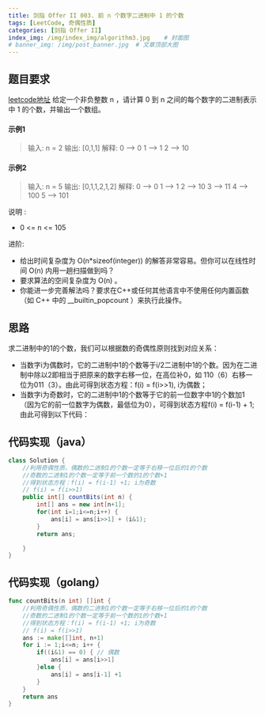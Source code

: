 ```yaml
---
title: 剑指 Offer II 003. 前 n 个数字二进制中 1 的个数
tags: [LeetCode, 奇偶性质]
categories: [剑指 Offer II]
index_img: /img/index_img/algorithm3.jpg    # 封面图
# banner_img: /img/post_banner.jpg  # 文章顶部大图
---
```


## 题目要求

[leetcode地址](https://leetcode.cn/problems/w3tCBm/?envType=study-plan-v2&envId=coding-interviews-special)
给定一个非负整数 n ，请计算 0 到 n 之间的每个数字的二进制表示中 1 的个数，并输出一个数组。

#### 示例1
>
> 输入: n = 2
输出: [0,1,1]
解释:
0 --> 0
1 --> 1
2 --> 10

#### 示例2
>
> 输入: n = 5
输出: [0,1,1,2,1,2]
解释:
0 --> 0
1 --> 1
2 --> 10
3 --> 11
4 --> 100
5 --> 101

说明 :

- 0 <= n <= 105

进阶:

- 给出时间复杂度为 O(n*sizeof(integer)) 的解答非常容易。但你可以在线性时间 O(n) 内用一趟扫描做到吗？
- 要求算法的空间复杂度为 O(n) 。
- 你能进一步完善解法吗？要求在C++或任何其他语言中不使用任何内置函数（如 C++ 中的 __builtin_popcount ）来执行此操作。

## 思路

求二进制中的1的个数，我们可以根据数的奇偶性原则找到对应关系：

- 当数字i为偶数时，它的二进制中1的个数等于i/2二进制中1的个数。因为在二进制中除以2即相当于把原来的数字右移一位，在高位补0，如 110（6）右移一位为011（3）。由此可得到状态方程：f(i) = f(i>>1), i为偶数；
- 当数字i为奇数时，它的二进制中1的个数等于它的前一位数字中1的个数加1（因为它的前一位数字为偶数，最低位为0），可得到状态方程f(i) = f(i-1) + 1;由此可得到以下代码：

## 代码实现（java）

```java
class Solution {
    //利用奇偶性质，偶数的二进制1的个数一定等于右移一位后的1的个数
    //奇数的二进制1的个数一定等于前一个数的1的个数+1
    //得到状态方程：f(i) = f(i-1) +1; i为奇数
    // f(i) = f(i>>1)
    public int[] countBits(int n) {
        int[] ans = new int[n+1];
        for(int i=1;i<=n;i++) {
            ans[i] = ans[i>>1] + (i&1);
        }
        return ans;

    }
} 
```

## 代码实现（golang）

```go
func countBits(n int) []int {
    //利用奇偶性质，偶数的二进制1的个数一定等于右移一位后的1的个数
    //奇数的二进制1的个数一定等于前一个数的1的个数+1
    //得到状态方程：f(i) = f(i-1) +1; i为奇数
    // f(i) = f(i>>1)
    ans := make([]int, n+1)
    for i := 1;i<=n; i++ {
        if((i&1) == 0) { // 偶数
            ans[i] = ans[i>>1]
        }else {
            ans[i] = ans[i-1] +1
        }
    }
    return ans
}
```
